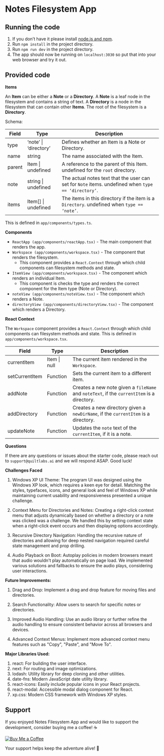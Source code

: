 # Notes Filesystem App

## Running the code

1. If you don’t have it please install [node.js and npm](https://docs.npmjs.com/downloading-and-installing-node-js-and-npm).
2. Run `npm install` in the project directory.
3. Run `npm run dev` in the project directory.
4. The app should now be running on `localhost:3030` so put that into your web browser and try it out.


## Provided code

**Items**

An **Item** can be either a **Note** or a **Directory**. A **Note** is a leaf node in the filesystem and contains a string of text. A **Directory** is a node in the filesystem that can contain other **Items**. The root of the filesystem is a **Directory**.

Schema:

| **Field** | **Type**              | **Description**                                                                                       |
|-----------|-----------------------|-------------------------------------------------------------------------------------------------------|
| type      | ‘note’ \| ‘directory’ | Defines whether an Item is a Note or Directory.                                                       |
| name      | string                | The name associated with the Item.                                                                    |
| parent    | Item \| undefined     | A reference to the parent of this Item.   undefined for the `root` directory.                         |
| note      | string \| undefined   | The actual notes text that the user can set for `Note` items.   undefined when `type == ‘directory’`. |
| items     | Item[] \| undefined   | The items in this directory if the item is a `Directory`.   undefined when `type == ‘note’`.          |

This is defined in `app/components/types.ts`.

**Components**

* `ReactApp (app/components/reactApp.tsx)` - The main component that renders the app.
* `Workspace (app/components/workspace.tsx)` - The component that renders the filesystem.
  * This component provides a `React.Context` through which child components can filesystem methods and state.
* `ItemView (app/components/workspace.tsx)` - The component which renders an individual Item.
  * This component is checks the type and renders the correct component for the Item type (Note or Directory).
* `noteView (app/components/noteView.tsx)` - The component which renders a Note.
* `directoryView (app/components/directoryView.tsx)` - The component which renders a Directory.

**React Context**

The `Workspace` component provides a `React.Context` through which child components can filesystem methods and state. This is defined in `app/components/workspace.tsx`.

| **Field**      | **Type**     | **Description**                                                                            |
|----------------|--------------|--------------------------------------------------------------------------------------------|
| currentItem    | Item \| null | The current item rendered in the `Workspace`.                                              |
| setCurrentItem | Function     | Sets the current item to a different item.                                                 |
| addNote        | Function     | Creates a new note given a `fileName` and `noteText`, if the `currentItem` is a directory. |
| addDirectory   | Function     | Creates a new directory given a `newDirName`, if the `currentItem` is a directory.         |
| updateNote     | Function     | Updates the `note` text of the `currentItem`, if it is a note.                             |

**Questions**

If there are any questions or issues about the starter code, please reach out to `support@quiltlabs.ai` and we will respond ASAP. Good luck!

**Challenges Faced**
1. Windows XP UI Theme: The program UI was designed using the Windows XP look, which requires a keen eye for detail. Matching the styles, typefaces, icons, and general look and feel of Windows XP while maintaining current usability and responsiveness presented a unique challenge.

2. Context Menu for Directories and Notes: Creating a right-click context menu that adjusts dynamically based on whether a directory or a note was clicked was a challenge. We handled this by setting context state when a right-click event occurs and then displaying options accordingly.

3. Recursive Directory Navigation: Handling the recursive nature of directories and allowing for deep nested navigation required careful state management and prop drilling.

4. Audio Playback on Boot: Autoplay policies in modern browsers meant that audio wouldn't play automatically on page load. We implemented various solutions and fallbacks to ensure the audio plays, considering user interactions.


**Future Improvements:**
1. Drag and Drop: Implement a drag and drop feature for moving files and directories.

2. Search Functionality: Allow users to search for specific notes or directories.

3. Improved Audio Handling: Use an audio library or further refine the audio handling to ensure consistent behavior across all browsers and devices.

4. Advanced Context Menus: Implement more advanced context menu features such as "Copy", "Paste", and "Move To".

**Major Libraries Used:**
1. react: For building the user interface.
2. next: For routing and image optimizations.
3. lodash: Utility library for deep cloning and other utilities.
4. date-fns: Modern JavaScript date utility library.
5. react-icons: Easily include popular icons in your React projects.
6. react-modal: Accessible modal dialog component for React.
7. xp.css: Modern CSS framework with Windows XP styles.

## Support

If you enjoyed Notes Filesystem App and would like to support the development, consider buying me a coffee! ☕️

[![Buy Me a Coffee](https://camo.githubusercontent.com/12f516d86d600c89a6abd2326256045c27325ad7c8532c0d36772965a4923be0/68747470733a2f2f7777772e6275796d6561636f666665652e636f6d2f6173736574732f696d672f637573746f6d5f696d616765732f6f72616e67655f696d672e706e67)](https://www.buymeacoffee.com/kairavpateu)

Your support helps keep the adventure alive! 🚀
